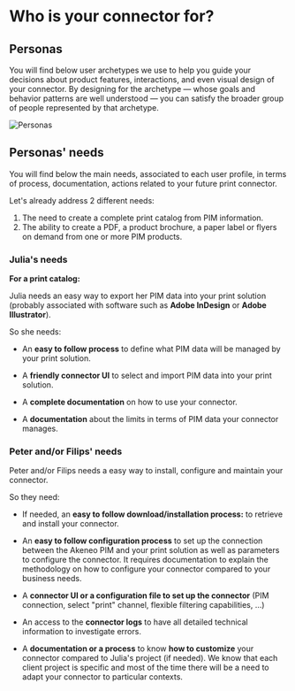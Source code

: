 # Who is your connector for?

## Personas

You will find below user archetypes we use to help you guide your decisions about product features, interactions, and even visual design of your connector. By designing for the archetype — whose goals and behavior patterns are well understood — you can satisfy the broader group of people represented by that archetype.

![Personas](../../img/guides/personas.png)

## Personas' needs

You will find below the main needs, associated to each user profile, in terms of process, documentation, actions related to your future print connector.

Let's already address 2 different needs:
1. The need to create a complete print catalog from PIM information.
2. The ability to create a PDF, a product brochure, a paper label or flyers on demand from one or more PIM products.


### Julia's needs

**For a print catalog:**

Julia needs an easy way to export her PIM data into your print solution (probably associated with software such as **Adobe InDesign** or **Adobe Illustrator**).

So she needs:

* An **easy to follow process** to define what PIM data will be managed by your print solution.

* A **friendly connector UI** to select and import PIM data into your print solution.

* A **complete documentation** on how to use your connector.

* A **documentation** about the limits in terms of PIM data your connector manages.

### Peter and/or Filips' needs

Peter and/or Filips needs a easy way to install, configure and maintain your connector.

So they need:

* If needed, an **easy to follow download/installation process:** to retrieve and install your connector.

* An **easy to follow configuration process** to set up the connection between the Akeneo PIM and your print solution as well as parameters to configure the connector. It requires documentation to explain the methodology on how to configure your connector compared to your business needs.

* A **connector UI or a configuration file to set up the connector** (PIM connection, select "print" channel, flexible filtering capabilities, …)

* An access to the **connector logs** to have all detailed technical information to investigate errors.

* A **documentation or a process** to know **how to customize** your connector compared to Julia's project (if needed). We know that each client project is specific and most of the time there will be a need to adapt your connector to particular contexts.
